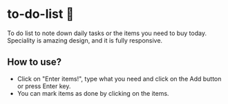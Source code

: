 # to-do-list 🔄
To do list to note down daily tasks or the items you need to buy today. Speciality is amazing design, and it is fully responsive.

## How to use?
- Click on "Enter items!", type what you need and click on the Add button or press Enter key.
- You can mark items as done by clicking on the items.

